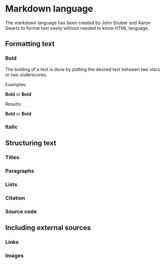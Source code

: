 # Markdown language 

The markdown language has been created by John Gruber and Aaron Swartz to format text easily without needed to know HTML language.

## Formatting text

### Bold

The bolding of a text is done by putting the desired text between two stars or two underscores.

Examples:

  **Bold** or __Bold__
 
Results:
  
**Bold** or __Bold__

### Italic



## Structuring text


### Titles

### Paragraphs

### Lists

### Citation

### Source code


## Including external sources


### Links


### Images
